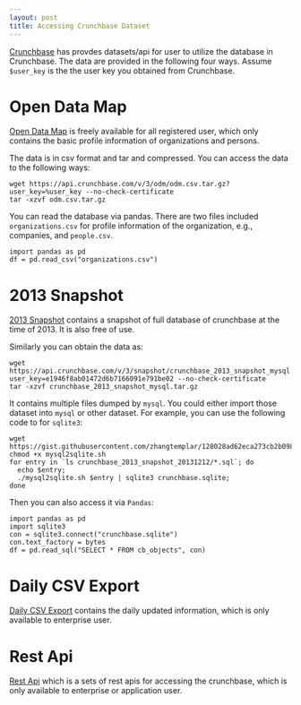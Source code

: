 ```yaml
---
layout: post
title: Accessing Crunchbase Dataset
---
```


[Crunchbase](https://data.crunchbase.com/docs) has provdes datasets/api for user to utilize the database in Crunchbase. The data are provided in the following four ways. Assume `$user_key` is the the user key you obtained from Crunchbase.

# Open Data Map

[Open Data Map](https://data.crunchbase.com/docs/open-data-map) is freely available for all registered user, which only 
contains the basic profile information of organizations and persons.

The data is in csv format and tar and compressed. You can access the data to the following ways:

```
wget https://api.crunchbase.com/v/3/odm/odm.csv.tar.gz?user_key=%user_key --no-check-certificate
tar -xzvf odm.csv.tar.gz
```

You can read the database via pandas. There are two files included `organizations.csv` for profile information of the organization, e.g., companies, and `people.csv`.

```
import pandas as pd
df = pd.read_csv("organizations.csv")
```

# 2013 Snapshot

[2013 Snapshot](https://data.crunchbase.com/docs/2013-snapshot) contains a snapshot of full database of crunchbase at 
the time of 2013. It is also free of use.

Similarly you can obtain the data as:

```
wget https://api.crunchbase.com/v/3/snapshot/crunchbase_2013_snapshot_mysql.tar.gz?user_key=e1946f8ab01472d6b7166091e791be02 --no-check-certificate
tar -xzvf crunchbase_2013_snapshot_mysql.tar.gz
```

It contains multiple files dumped by `mysql`. You could either import those dataset into `mysql` or other dataset. For example, you can use the following code to for `sqlite3`:

```
wget https://gist.githubusercontent.com/zhangtemplar/128028ad62eca273cb2b098748169d83/raw/7155da4476002c9907a0af159bda3f54cdc9c5db/mysql2sqlite.sh
chmod +x mysql2sqlite.sh
for entry in `ls crunchbase_2013_snapshot_20131212/*.sql`; do 
  echo $entry; 
  ./mysql2sqlite.sh $entry | sqlite3 crunchbase.sqlite; 
done
```

Then you can also access it via `Pandas`:

```
import pandas as pd
import sqlite3
con = sqlite3.connect("crunchbase.sqlite")
con.text_factory = bytes
df = pd.read_sql("SELECT * FROM cb_objects", con)
```

# Daily CSV Export

[Daily CSV Export](https://data.crunchbase.com/docs/daily-csv-export) contains the daily updated information, which is 
only available to enterprise user.

# Rest Api

[Rest Api](https://data.crunchbase.com/docs/using-the-api) which is a sets of rest apis for accessing the crunchbase, 
which is only available to enterprise or application user.
